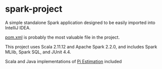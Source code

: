 # spark-project
A simple standalone Spark application designed to be easily imported into IntelliJ IDEA.

[pom.xml](pom.xml) is probably the most valuable file in the project.

This project uses Scala 2.11.12 and Apache Spark 2.2.0, and includes Spark MLlib, Spark SQL, and JUnit 4.4.

Scala and Java implementations of [Pi Estimation](https://spark.apache.org/examples.html) included
